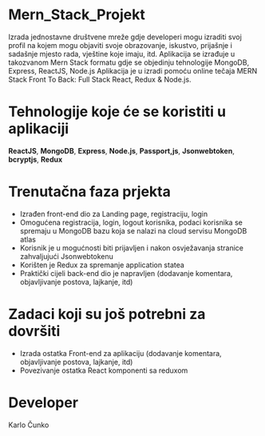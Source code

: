 # Mern_Stack_Projekt
Izrada jednostavne društvene mreže gdje developeri mogu izraditi svoj profil na kojem mogu objaviti svoje obrazovanje, iskustvo,
prijašnje i sadašnje mjesto rada, vještine koje imaju, itd.
Aplikacija se izrađuje u takozvanom Mern Stack formatu gdje se objedinju tehnologije MongoDB, Express, ReactJS, Node.js
Aplikacija je u izradi pomoću online tečaja MERN Stack Front To Back: Full Stack React, Redux & Node.js.

# Tehnologije koje će se koristiti u aplikaciji 
**ReactJS**, **MongoDB**, **Express**, **Node.js**, **Passport,js**, **Jsonwebtoken**, **bcryptjs**, **Redux**

# Trenutačna faza prjekta 
* Izrađen front-end dio za Landing page, registraciju, login 
* Omogućena registracija, login, logout korisnika, podaci korisnika se spremaju u MongoDB bazu koja se nalazi na cloud servisu MongoDB atlas
* Korisnik je u mogućnosti biti prijavljen i nakon osvježavanja stranice zahvaljujući Jsonwebtokenu
* Korišten je Redux za spremanje application statea
* Praktički cijeli back-end dio je napravljen (dodavanje komentara, objavljivanje postova, lajkanje, itd) 

# Zadaci koji su još potrebni za dovršiti
* Izrada ostatka Front-end za aplikaciju (dodavanje komentara, objavljivanje postova, lajkanje, itd)
* Povezivanje ostatka React komponenti sa reduxom

# Developer
Karlo Čunko

